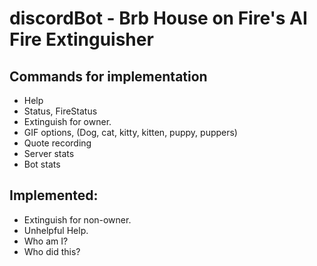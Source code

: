 # discordBot - Brb House on Fire's AI Fire Extinguisher
## Commands for implementation
- Help
- Status, FireStatus
- Extinguish for owner.
- GIF options, (Dog, cat, kitty, kitten, puppy, puppers)
- Quote recording
- Server stats
- Bot stats

## Implemented:
- Extinguish for non-owner.
- Unhelpful Help.
- Who am I?
- Who did this?
